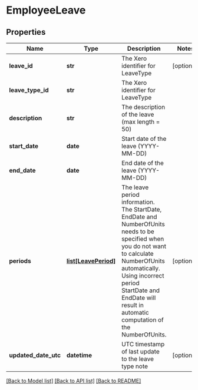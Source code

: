 # EmployeeLeave

## Properties
Name | Type | Description | Notes
------------ | ------------- | ------------- | -------------
**leave_id** | **str** | The Xero identifier for LeaveType | [optional] 
**leave_type_id** | **str** | The Xero identifier for LeaveType | 
**description** | **str** | The description of the leave  (max length &#x3D; 50) | 
**start_date** | **date** | Start date of the leave (YYYY-MM-DD) | 
**end_date** | **date** | End date of the leave (YYYY-MM-DD) | 
**periods** | [**list[LeavePeriod]**](LeavePeriod.md) | The leave period information. The StartDate, EndDate and NumberOfUnits needs to be specified when you do not want to calculate NumberOfUnits automatically. Using incorrect period StartDate and EndDate will result in automatic computation of the NumberOfUnits. | [optional] 
**updated_date_utc** | **datetime** | UTC timestamp of last update to the leave type note | [optional] 

[[Back to Model list]](../README.md#documentation-for-models) [[Back to API list]](../README.md#documentation-for-api-endpoints) [[Back to README]](../README.md)


